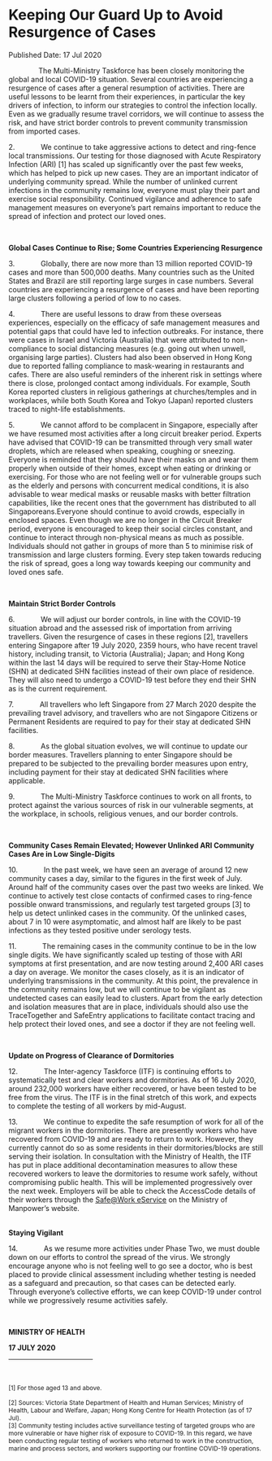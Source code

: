 <html>
    <meta http-equiv="Content-Type" content="text/html; charset=utf-8"/>
    <meta charset="utf-8"/>
    <title>Keeping Our Guard Up to Avoid Resurgence of Cases</title>
    <body><h1>Keeping Our Guard Up to Avoid Resurgence of Cases</h1>
    <p>Published Date: 17 Jul 2020</p> <p>&nbsp; &nbsp; &nbsp; &nbsp; &nbsp; &nbsp; &nbsp; &nbsp;The Multi-Ministry Taskforce has been closely monitoring the global and local COVID-19 situation. Several countries are experiencing a resurgence of cases after a general resumption of activities. There are useful lessons to be learnt from their experiences, in particular the key drivers of infection, to inform our strategies to control the infection locally. Even as we gradually resume travel corridors, we will continue to assess the risk, and have strict border controls to prevent community transmission from imported cases.</p><p>2.&nbsp; &nbsp; &nbsp; &nbsp; &nbsp; &nbsp; &nbsp;We continue to take aggressive actions to detect and ring-fence local transmissions. Our testing for those diagnosed with Acute Respiratory Infection (ARI) [1]&nbsp;has scaled up significantly over the past few weeks, which has helped to pick up new cases. They are an important indicator of underlying community spread. While the number of unlinked current infections in the community remains low, everyone must play their part and exercise social responsibility. Continued vigilance and adherence to safe management measures on everyone’s part remains important to reduce the spread of infection and protect our loved ones.</p><p>&nbsp;</p><p><strong>Global Cases Continue to Rise; Some Countries Experiencing Resurgence</strong></p><p>3.&nbsp; &nbsp; &nbsp; &nbsp; &nbsp; &nbsp; &nbsp;Globally, there are now more than 13 million reported COVID-19 cases and more than 500,000 deaths. Many countries such as the United States and Brazil are still reporting large surges in case numbers. Several countries are experiencing a resurgence of cases and have been reporting large clusters following a period of low to no cases.</p><p>4.&nbsp; &nbsp; &nbsp; &nbsp; &nbsp; &nbsp; &nbsp;There are useful lessons to draw from these overseas experiences, especially on the efficacy of safe management measures and potential gaps that could have led to infection outbreaks. For instance, there were cases in Israel and Victoria (Australia) that were attributed to non-compliance to social distancing measures (e.g. going out when unwell, organising large parties). Clusters had also been observed in Hong Kong due to reported falling compliance to mask-wearing in restaurants and cafes. There are also useful reminders of the inherent risk in settings where there is close, prolonged contact among individuals. For example, South Korea reported clusters in religious gatherings at churches/temples and in workplaces, while both South Korea and Tokyo (Japan) reported clusters traced to night-life establishments.</p><p>5.&nbsp; &nbsp; &nbsp; &nbsp; &nbsp; &nbsp; &nbsp;We cannot afford to be complacent in Singapore, especially after we have resumed most activities after a long circuit breaker period. Experts have advised that COVID-19 can be transmitted through very small water droplets, which are released when speaking, coughing or sneezing. Everyone is reminded that they should have their masks on and wear them properly when outside of their homes, except when eating or drinking or exercising. For those who are not feeling well or for vulnerable groups such as the elderly and persons with concurrent medical conditions, it is also advisable to wear medical masks or reusable masks with better filtration capabilities, like the recent ones that the government has distributed to all Singaporeans.Everyone should continue to avoid crowds, especially in enclosed spaces. Even though we are no longer in the Circuit Breaker period, everyone is encouraged to keep their social circles constant, and continue to interact through non-physical means as much as possible. Individuals should not gather in groups of more than 5 to minimise risk of transmission and large clusters forming. Every step taken towards reducing the risk of spread, goes a long way towards keeping our community and loved ones safe.</p><p>&nbsp;</p><p><strong>Maintain Strict Border Controls</strong></p><p>6.&nbsp; &nbsp; &nbsp; &nbsp; &nbsp; &nbsp; &nbsp;We will adjust our border controls, in line with the COVID-19 situation abroad and the assessed risk of importation from arriving travellers. Given the resurgence of cases in these regions [2], travellers entering Singapore after 19 July 2020, 2359 hours, who have recent travel history, including transit, to Victoria (Australia); Japan; and Hong Kong within the last 14 days will be required to serve their Stay-Home Notice (SHN) at dedicated SHN facilities instead of their own place of residence. They will also need to undergo a COVID-19 test before they end their SHN as is the current requirement.</p><p>7.&nbsp; &nbsp; &nbsp; &nbsp; &nbsp; &nbsp; &nbsp;All travellers who left Singapore from 27 March 2020 despite the prevailing travel advisory, and travellers who are not Singapore Citizens or Permanent Residents are required to pay for their stay at dedicated SHN facilities.</p><p>8.&nbsp; &nbsp; &nbsp; &nbsp; &nbsp; &nbsp; &nbsp;As the global situation evolves, we will continue to update our border measures. Travellers planning to enter Singapore should be prepared to be subjected to the prevailing border measures upon entry, including payment for their stay at dedicated SHN facilities where applicable.</p><p>9.&nbsp; &nbsp; &nbsp; &nbsp; &nbsp; &nbsp; &nbsp;The Multi-Ministry Taskforce continues to work on all fronts, to protect against the various sources of risk in our vulnerable segments, at the workplace, in schools, religious venues, and our border controls.</p><p>&nbsp;</p><p><strong>Community Cases Remain Elevated; However Unlinked ARI Community Cases Are in Low Single-Digits</strong></p><p>10.&nbsp; &nbsp; &nbsp; &nbsp; &nbsp; &nbsp; &nbsp;In the past week, we have seen an average of around 12 new community cases a day, similar to the figures in the first week of July. Around half of the community cases over the past two weeks are linked. We continue to actively test close contacts of confirmed cases to ring-fence possible onward transmissions, and regularly test targeted groups [3]&nbsp;to help us detect unlinked cases in the community. Of the unlinked cases, about 7 in 10 were asymptomatic, and almost half are likely to be past infections as they tested positive under serology tests.</p><p>11.&nbsp; &nbsp; &nbsp; &nbsp; &nbsp; &nbsp; &nbsp;The remaining cases in the community continue to be in the low single digits. We have significantly scaled up testing of those with ARI symptoms at first presentation, and are now testing around 2,400 ARI cases a day on average. We monitor the cases closely, as it is an indicator of underlying transmissions in the community. At this point, the prevalence in the community remains low, but we will continue to be vigilant as undetected cases can easily lead to clusters. Apart from the early detection and isolation measures that are in place, individuals should also use the TraceTogether and SafeEntry applications to facilitate contact tracing and help protect their loved ones, and see a doctor if they are not feeling well.</p><p>&nbsp;</p><p><strong>Update on Progress of Clearance of Dormitories</strong></p><p>12.&nbsp; &nbsp; &nbsp; &nbsp; &nbsp; &nbsp; &nbsp;The Inter-agency Taskforce (ITF) is continuing efforts to systematically test and clear workers and dormitories. As of 16 July 2020, around 232,000 workers have either recovered, or have been tested to be free from the virus. The ITF is in the final stretch of this work, and expects to complete the testing of all workers by mid-August.</p><p>13.&nbsp; &nbsp; &nbsp; &nbsp; &nbsp; &nbsp; &nbsp;We continue to expedite the safe resumption of work for all of the migrant workers in the dormitories. There are presently workers who have recovered from COVID-19 and are ready to return to work. However, they currently cannot do so as some residents in their dormitories/blocks are still serving their isolation. In consultation with the Ministry of Health, the ITF has put in place additional decontamination measures to allow these recovered workers to leave the dormitories to resume work safely, without compromising public health. This will be implemented progressively over the next week. Employers will be able to check the AccessCode details of their workers through the&nbsp;<a href="https://www.mom.gov.sg/eservices/services/safe-work"><span style="text-decoration: underline;">Safe@Work eService</span></a>&nbsp;on the Ministry of Manpower’s website.<br><br></p><p><strong>Staying Vigilant &nbsp;</strong></p><p>14.&nbsp; &nbsp; &nbsp; &nbsp; &nbsp; &nbsp; &nbsp;As we resume more activities under Phase Two, we must double down on our efforts to control the spread of the virus. We strongly encourage anyone who is not feeling well to go see a doctor, who is best placed to provide clinical assessment including whether testing is needed as a safeguard and precaution, so that cases can be detected early. Through everyone’s collective efforts, we can keep COVID-19 under control while we progressively resume activities safely.</p><p>&nbsp;</p><div><p><strong>MINISTRY OF HEALTH</strong></p><p><strong>17 JULY 2020</strong></p></div><div><hr align="left" size="1" width="33%"><br><br><span style="font-size: 12px;">[1] For those aged 13 and above.<br></span></div><div><p><span style="font-size: 12px;">[2] Sources: Victoria State Department of Health and Human Services; Ministry of Health, Labour and Welfare, Japan; Hong Kong Centre for Health Protection (as of 17 Jul).<br>[3] Community testing includes active surveillance testing of targeted groups who are more vulnerable or have higher risk of exposure to COVID-19. In this regard, we have been conducting regular testing of&nbsp;workers who returned to work in the construction, marine and process sectors, and workers supporting our frontline COVID-19 operations.</span></p><br></div></body>
</html>